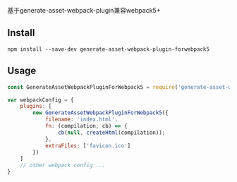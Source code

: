 基于generate-asset-webpack-plugin兼容webpack5+

Install
-------

```
npm install --save-dev generate-asset-webpack-plugin-forwebpack5
```

Usage
-----

```javascript
const GenerateAssetWebpackPluginForWebpack5 = require('generate-asset-webpack-plugin-forwebpack5');

var webpackConfig = {
    plugins: [
        new GenerateAssetWebpackPluginForWebpack5({
            filename: 'index.html',
            fn: (compilation, cb) => {
                cb(null, createHtml(compilation));
            },
            extraFiles: ['favicon.ico']
        })
    ]
    // other webpack config ...
}
```
